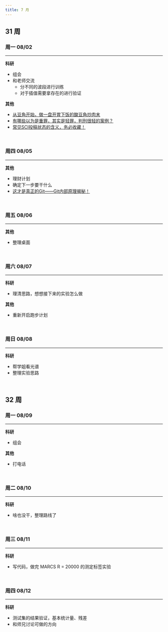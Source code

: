 ```yaml
---
title: 7 月
---
```


## 31 周

### 周一 08/02

---

**科研**

- 组会
- 和老师交流
  - 分不同的波段进行训练
  - 对于插值需要拿存在的进行验证

**其他**

- [从豆角开始，做一盘开胃下饭的酸豆角炒肉末](https://daily.zhihu.com/story/9738690)
- [有哪些以为是重罪，其实是轻罪，判刑很轻的案例？](https://daily.zhihu.com/story/9738699)
- [常见SCI投稿状态的含义，务必收藏！](https://iseex.github.io/2021-07/SCI-submitting-status/)

<br />

### 周四 08/05

---

**其他**

- 理财计划
- 确定下一步要干什么
- [这才是真正的Git——Git内部原理揭秘！](https://zhuanlan.zhihu.com/p/96631135)

<br />

### 周五 08/06

---

**其他**

- 整理桌面

<br />

### 周六 08/07

---

**科研**

- 理清思路，想想接下来的实验怎么做

**其他**

- 重新开启跑步计划

<br />

### 周日 08/08

---

**科研**

- 帮学姐看光谱
- 整理实验思路

<br />

## 32 周

### 周一 08/09

---

**科研**

- 组会

**其他**

- 打电话

<br />

### 周二 08/10

---

**科研**

- 啥也没干，整理路线了

<br />

### 周三 08/11

---

**科研**

- 写代码，做完 MARCS R = 20000 的测定标签实验

<br />

### 周四 08/12

---

**科研**

- 测试集的结果验证，基本统计量、残差
- 和师兄讨论可做的方向
